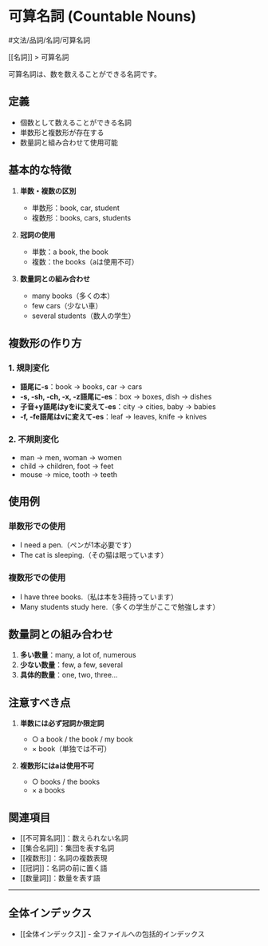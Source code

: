 # 可算名詞 (Countable Nouns)

#文法/品詞/名詞/可算名詞

[[名詞]] > 可算名詞

可算名詞は、数を数えることができる名詞です。

## 定義
- 個数として数えることができる名詞
- 単数形と複数形が存在する
- 数量詞と組み合わせて使用可能

## 基本的な特徴
1. **単数・複数の区別**
   - 単数形：book, car, student
   - 複数形：books, cars, students

2. **冠詞の使用**
   - 単数：a book, the book
   - 複数：the books（aは使用不可）

3. **数量詞との組み合わせ**
   - many books（多くの本）
   - few cars（少ない車）
   - several students（数人の学生）

## 複数形の作り方

### 1. 規則変化
- **語尾に-s**：book → books, car → cars
- **-s, -sh, -ch, -x, -z語尾に-es**：box → boxes, dish → dishes
- **子音+y語尾はyをiに変えて-es**：city → cities, baby → babies
- **-f, -fe語尾はvに変えて-es**：leaf → leaves, knife → knives

### 2. 不規則変化
- man → men, woman → women
- child → children, foot → feet
- mouse → mice, tooth → teeth

## 使用例
### 単数形での使用
- I need a pen.（ペンが1本必要です）
- The cat is sleeping.（その猫は眠っています）

### 複数形での使用
- I have three books.（私は本を3冊持っています）
- Many students study here.（多くの学生がここで勉強します）

## 数量詞との組み合わせ
1. **多い数量**：many, a lot of, numerous
2. **少ない数量**：few, a few, several
3. **具体的数量**：one, two, three...

## 注意すべき点
1. **単数には必ず冠詞か限定詞**
   - ○ a book / the book / my book
   - × book（単独では不可）

2. **複数形にはaは使用不可**
   - ○ books / the books
   - × a books

## 関連項目
- [[不可算名詞]]：数えられない名詞
- [[集合名詞]]：集団を表す名詞
- [[複数形]]：名詞の複数表現
- [[冠詞]]：名詞の前に置く語
- [[数量詞]]：数量を表す語

---

## 全体インデックス
- [[全体インデックス]] - 全ファイルへの包括的インデックス 